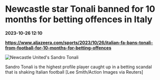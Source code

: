 # Newcastle star Tonali banned for 10 months for betting offences in Italy

**2023-10-26 12:10**

**https://www.aljazeera.com/sports/2023/10/26/italian-fa-bans-tonali-from-football-for-10-months-for-betting-offences**

![Newcastle United's Sandro Tonali](https://www.aljazeera.com/wp-content/uploads/2023/10/2023-10-26T112032Z_865092773_RC2VZ3ACR4B8_RTRMADP_3_SOCCER-CHAMPIONS-NEW-DOR-REPORT-1698319631.jpg?resize=770%2C513&quality=80)

Sandro Tonali is the highest profile player caught up in a betting scandal that is shaking Italian football \[Lee Smith/Action Images via Reuters\]
